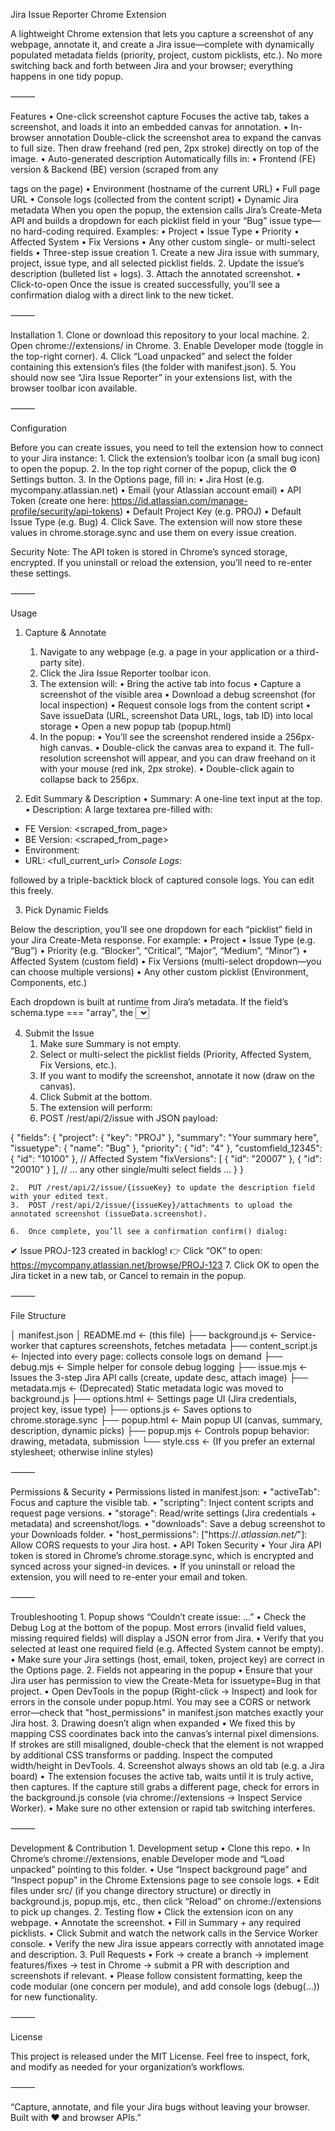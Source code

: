 Jira Issue Reporter Chrome Extension

A lightweight Chrome extension that lets you capture a screenshot of any webpage, annotate it, and create a Jira issue—complete with dynamically populated metadata fields (priority, project, custom picklists, etc.). No more switching back and forth between Jira and your browser; everything happens in one tidy popup.

⸻

Features
	•	One-click screenshot capture
Focuses the active tab, takes a screenshot, and loads it into an embedded canvas for annotation.
	•	In-browser annotation
Double-click the screenshot area to expand the canvas to full size. Then draw freehand (red pen, 2px stroke) directly on top of the image.
	•	Auto-generated description
Automatically fills in:
	•	Frontend (FE) version & Backend (BE) version (scraped from any <p class="--technology-version"> tags on the page)
	•	Environment (hostname of the current URL)
	•	Full page URL
	•	Console logs (collected from the content script)
	•	Dynamic Jira metadata
When you open the popup, the extension calls Jira’s Create-Meta API and builds a dropdown for each picklist field in your “Bug” issue type—no hard-coding required. Examples:
	•	Project
	•	Issue Type
	•	Priority
	•	Affected System
	•	Fix Versions
	•	Any other custom single- or multi-select fields
	•	Three-step issue creation
	1.	Create a new Jira issue with summary, project, issue type, and all selected picklist fields.
	2.	Update the issue’s description (bulleted list + logs).
	3.	Attach the annotated screenshot.
	•	Click-to-open
Once the issue is created successfully, you’ll see a confirmation dialog with a direct link to the new ticket.

⸻

Installation
	1.	Clone or download this repository to your local machine.
	2.	Open chrome://extensions/ in Chrome.
	3.	Enable Developer mode (toggle in the top-right corner).
	4.	Click “Load unpacked” and select the folder containing this extension’s files (the folder with manifest.json).
	5.	You should now see “Jira Issue Reporter” in your extensions list, with the browser toolbar icon available.

⸻

Configuration

Before you can create issues, you need to tell the extension how to connect to your Jira instance:
	1.	Click the extension’s toolbar icon (a small bug icon) to open the popup.
	2.	In the top right corner of the popup, click the ⚙️ Settings button.
	3.	In the Options page, fill in:
	•	Jira Host (e.g. mycompany.atlassian.net)
	•	Email (your Atlassian account email)
	•	API Token (create one here: https://id.atlassian.com/manage-profile/security/api-tokens)
	•	Default Project Key (e.g. PROJ)
	•	Default Issue Type (e.g. Bug)
	4.	Click Save. The extension will now store these values in chrome.storage.sync and use them on every issue creation.

Security Note: The API token is stored in Chrome’s synced storage, encrypted. If you uninstall or reload the extension, you’ll need to re-enter these settings.

⸻

Usage

1. Capture & Annotate
	1.	Navigate to any webpage (e.g. a page in your application or a third-party site).
	2.	Click the Jira Issue Reporter toolbar icon.
	3.	The extension will:
	•	Bring the active tab into focus
	•	Capture a screenshot of the visible area
	•	Download a debug screenshot (for local inspection)
	•	Request console logs from the content script
	•	Save issueData (URL, screenshot Data URL, logs, tab ID) into local storage
	•	Open a new popup tab (popup.html)
	4.	In the popup:
	•	You’ll see the screenshot rendered inside a 256px-high canvas.
	•	Double-click the canvas area to expand it. The full-resolution screenshot will appear, and you can draw freehand on it with your mouse (red ink, 2px stroke).
	•	Double-click again to collapse back to 256px.

2. Edit Summary & Description
	•	Summary: A one-line text input at the top.
	•	Description: A large textarea pre-filled with:

* FE Version: <scraped_from_page>
* BE Version: <scraped_from_page>
* Environment: <hostname>
* URL: <full_current_url>
*Console Logs:*

followed by a triple-backtick block of captured console logs. You can edit this freely.

3. Pick Dynamic Fields

Below the description, you’ll see one dropdown for each “picklist” field in your Jira Create-Meta response. For example:
	•	Project
	•	Issue Type (e.g. “Bug”)
	•	Priority (e.g. “Blocker”, “Critical”, “Major”, “Medium”, “Minor”)
	•	Affected System (custom field)
	•	Fix Versions (multi-select dropdown—you can choose multiple versions)
	•	Any other custom picklist (Environment, Components, etc.)

Each dropdown is built at runtime from Jira’s metadata. If the field’s schema.type === "array", the <select> is rendered with multiple, so you can Ctrl-click/Ways to choose multiple options (e.g. multiple fix versions).

4. Submit the Issue
	1.	Make sure Summary is not empty.
	2.	Select or multi-select the picklist fields (Priority, Affected System, Fix Versions, etc.).
	3.	If you want to modify the screenshot, annotate it now (draw on the canvas).
	4.	Click Submit at the bottom.
	5.	The extension will perform:
	1.	POST /rest/api/2/issue with JSON payload:

{
  "fields": {
    "project": { "key": "PROJ" },
    "summary": "Your summary here",
    "issuetype": { "name": "Bug" },
    "priority": { "id": "4" },
    "customfield_12345": { "id": "10100" },      // Affected System
    "fixVersions": [
      { "id": "20007" },
      { "id": "20010" }
    ],
    // … any other single/multi select fields …
  }
}


	2.	PUT /rest/api/2/issue/{issueKey} to update the description field with your edited text.
	3.	POST /rest/api/2/issue/{issueKey}/attachments to upload the annotated screenshot (issueData.screenshot).

	6.	Once complete, you’ll see a confirmation confirm() dialog:
✔ Issue PROJ-123 created in backlog!
👉 Click “OK” to open: https://mycompany.atlassian.net/browse/PROJ-123
	7.	Click OK to open the Jira ticket in a new tab, or Cancel to remain in the popup.

⸻

File Structure

│   manifest.json
│   README.md          ← (this file)
├── background.js      ← Service-worker that captures screenshots, fetches metadata
├── content_script.js  ← Injected into every page: collects console logs on demand
├── debug.mjs          ← Simple helper for console debug logging
├── issue.mjs          ← Issues the 3-step Jira API calls (create, update desc, attach image)
├── metadata.mjs       ← (Deprecated) Static metadata logic was moved to background.js
├── options.html       ← Settings page UI (Jira credentials, project key, issue type)
├── options.js         ← Saves options to chrome.storage.sync
├── popup.html         ← Main popup UI (canvas, summary, description, dynamic picks)
├── popup.mjs          ← Controls popup behavior: drawing, metadata, submission
└── style.css          ← (If you prefer an external stylesheet; otherwise inline styles)


⸻

Permissions & Security
	•	Permissions listed in manifest.json:
	•	"activeTab": Focus and capture the visible tab.
	•	"scripting": Inject content scripts and request page versions.
	•	"storage": Read/write settings (Jira credentials + metadata) and screenshot/logs.
	•	"downloads": Save a debug screenshot to your Downloads folder.
	•	"host_permissions": ["https://*.atlassian.net/*"]: Allow CORS requests to your Jira host.
	•	API Token Security
	•	Your Jira API token is stored in Chrome’s chrome.storage.sync, which is encrypted and synced across your signed-in devices.
	•	If you uninstall or reload the extension, you will need to re-enter your email and token.

⸻

Troubleshooting
	1.	Popup shows “Couldn’t create issue: …”
	•	Check the Debug Log at the bottom of the popup. Most errors (invalid field values, missing required fields) will display a JSON error from Jira.
	•	Verify that you selected at least one required field (e.g. Affected System cannot be empty).
	•	Make sure your Jira settings (host, email, token, project key) are correct in the Options page.
	2.	Fields not appearing in the popup
	•	Ensure that your Jira user has permission to view the Create-Meta for issuetype=Bug in that project.
	•	Open DevTools in the popup (Right-click → Inspect) and look for errors in the console under popup.html. You may see a CORS or network error—check that "host_permissions" in manifest.json matches exactly your Jira host.
	3.	Drawing doesn’t align when expanded
	•	We fixed this by mapping CSS coordinates back into the canvas’s internal pixel dimensions. If strokes are still misaligned, double-check that the <canvas> element is not wrapped by additional CSS transforms or padding. Inspect the computed width/height in DevTools.
	4.	Screenshot always shows an old tab (e.g. a Jira board)
	•	The extension focuses the active tab, waits until it is truly active, then captures. If the capture still grabs a different page, check for errors in the background.js console (via chrome://extensions → Inspect Service Worker).
	•	Make sure no other extension or rapid tab switching interferes.

⸻

Development & Contribution
	1.	Development setup
	•	Clone this repo.
	•	In Chrome’s chrome://extensions, enable Developer mode and “Load unpacked” pointing to this folder.
	•	Use “Inspect background page” and “Inspect popup” in the Chrome Extensions page to see console logs.
	•	Edit files under src/ (if you change directory structure) or directly in background.js, popup.mjs, etc., then click “Reload” on chrome://extensions to pick up changes.
	2.	Testing flow
	•	Click the extension icon on any webpage.
	•	Annotate the screenshot.
	•	Fill in Summary + any required picklists.
	•	Click Submit and watch the network calls in the Service Worker console.
	•	Verify the new Jira issue appears correctly with annotated image and description.
	3.	Pull Requests
	•	Fork → create a branch → implement features/fixes → test in Chrome → submit a PR with description and screenshots if relevant.
	•	Please follow consistent formatting, keep the code modular (one concern per module), and add console logs (debug(...)) for new functionality.

⸻

License

This project is released under the MIT License. Feel free to inspect, fork, and modify as needed for your organization’s workflows.

⸻

“Capture, annotate, and file your Jira bugs without leaving your browser. Built with ❤️ and browser APIs.”